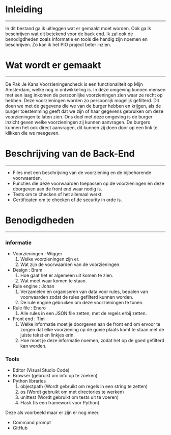 # Inleiding
---
In dit bestand ga ik uitleggen wat er gemaakt moet worden. Ook ga ik beschrijven wat dit betekend voor de back end. Ik zal ook de benodigdheden zoals informatie en tools die handig zijn noemen en beschrijven. Zo kan ik het PIO project beter inzien.

# Wat wordt er gemaakt
---
 De Pak Je Kans Voorzieningencheck is een functionaliteit op Mijn Amsterdam, welke nog in ontwikkeling is. In deze omgeving kunnen mensen met een laag inkomen de persoonlijke voorzieningen zien waar ze recht op hebben. Deze voorzieningen worden zo persoonlijk mogelijk gefilterd. Dit doen we met de gegevens die we van de burger hebben en krijgen, als de burger toestemming geeft dat we zijn of haar gegevens gebruiken om deze voorzieningen te laten zien. Ons doel met deze omgeving is de burger inzicht geven welke voorzieningen zij kunnen aanvragen. De burgers kunnen het ook direct aanvragen, dit kunnen zij doen door op een link te klikken die we meegeven.

# Beschrijving van de Back-End
---
* Files met een beschrijving van de voorziening en de bijbehorende voorwaarden.
* Functies die deze voorwaarden toepassen op de voorzieningen en deze doorgeven aan de front end waar nodig is.
* Tests om te checken of het allemaal werkt.
* Certificaten om te checken of de security in orde is.

# Benodigdheden
---

### informatie

* Voorzieningen : Wigger
    1. Welke voorzieningen zijn er.
    2. Wat zijn de voorwaarden van de voorzieningen.
* Design : Bram
    1. Hoe gaat het er algemeen uit komen te zien.
    2. Wat moet waar komen te staan.
* Rule engine : Johan
    1. Verzamelen en organiseren van data voor rules, bepalen van voorwaarden zodat de rules gefilterd kunnen worden.
    2. De rule engine gebruiken om deze voorzieningen te tonen.
* Rule file : Enero
    1. Alle rules in een JSON file zetten, met de regels erbij zetten.
* Front end : Tim
    1. Welke informatie moet je doorgeven aan de front end om ervoor te zorgen dat elke voorziening op de goeie plaats komt te staan met de juiste tekst en linkjes erin.
    2. Hoe moet je deze informatie noemen, zodat het op de goed gefilterd kan worden.

### Tools 

* Editor (Visual Studio Code)
* Browser (gebruikt om info op te zoeken)
* Python libraries
    1. objectpath (Wordt gebruikt om regels in een string te zetten)
    2. os (Wordt gebruikt om met directories te werken)
    3. unittest (Wordt gebruikt om tests uit te voeren)
    4. Flask (Is een framework voor Python)

Deze als voorbeeld maar er zijn er nog meer.
* Command prompt 
* GitHub
